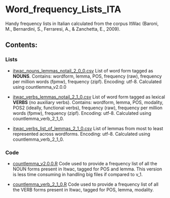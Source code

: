 # Word_frequency_Lists_ITA
Handy frequency lists in Italian calculated from the corpus ItWac (Baroni, M., Bernardini, S., Ferraresi, A., & Zanchetta, E., 2009).

## Contents: 
### Lists
* [itwac_nouns_lemmas_notail_2_0_0.csv](https://github.com/franfranz/Word_Frequency_Lists_ITA/blob/main/itwac_nouns_lemmas_notail_2_0_0.csv) List of word form tagged as **NOUNS**. 
  Contains: wordform, lemma, POS, frequency (raw), frequency per million words (fpmw), frequency (zipf). Encoding: utf-8. Calculated using countlemma_v2.0.0
  
* [itwac_verbs_lemmas_notail_2_1_0.csv](https://github.com/franfranz/Word_Frequency_Lists_ITA/blob/main/itwac_verbs_lemmas_notail_2_1_0.csv) List of word form tagged as lexical **VERBS** (no auxiliary verbs). 
  Contains: wordform, lemma, POS, modality, POS2 (ideally, functional verbs), frequency (raw), frequency per million words (fpmw), frequency (zipf).  Encoding: utf-8. Calculated using countlemma_verb_2_1_0.
  
* [itwac_verbs_list_of_lemmas_2_1_0.csv](https://github.com/franfranz/Word_Frequency_Lists_ITA/blob/main/itwac_verbs_list_of_lemmas_2_1_0.csv) List of lemmas from most to least represented across wordforms. Encoding: utf-8. Calculated using countlemma_verb_2_1_0.
  
  
### Code  
* [countlemma_v2.0.0.R](https://github.com/franfranz/Word_Frequency_Lists_ITA/blob/main/countlemma_v2_0_0.R) Code used to provide a frequency list of all the NOUN forms present in Itwac, tagged for POS and lemma. 
    This version is less time consuming in handling big files if compared to v_1. 
    
* [countlemma_verb_2_1_0.R](https://github.com/franfranz/Word_Frequency_Lists_ITA/blob/main/countlemma_verb_2_1_0.R) Code used to provide a frequency list of all the VERB forms present in Itwac, tagged for POS, lemma, modality. 
 
 
